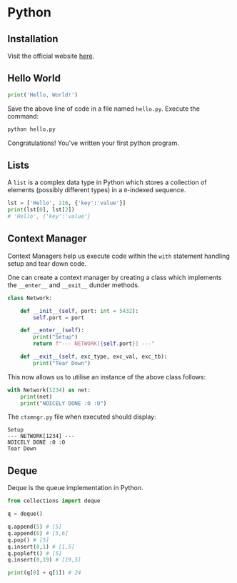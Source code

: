 # Python

## Installation

Visit the official website [here](https://python.org).

## Hello World

```python
print('Hello, World!')
```

Save the above line of code in a file named `hello.py`. Execute the command:

```bash
python hello.py
```

Congratulations! You've written your first python program.


## Lists

A `list` is a complex data type in Python which stores a collection of elements (possibly different types) in a `0`-indexed sequence.

```python
lst = ['Hello', 216, {'key':'value'}]
print(lst[0], lst[2])
# 'Hello', {'key':'value'}
```

## Context Manager

Context Managers help us execute code within the `with` statement  handling setup and tear down code.

One can create a context manager by creating a class which implements the `__enter__` and `__exit__` dunder methods.

```python
class Network:

    def __init__(self, port: int = 5432):
        self.port = port

    def __enter__(self):
        print("Setup")
        return f"--- NETWORK[{self.port}] ---"

    def __exit__(self, exc_type, exc_val, exc_tb):
        print("Tear Down")
```

This now allows us to utilise an instance of the above class follows:
```python
with Network(1234) as net:
    print(net)
    print("NOICELY DONE :O :O")
```

The `ctxmngr.py` file when executed should display:

```text
Setup
--- NETWORK[1234] ---
NOICELY DONE :O :O
Tear Down
```

## Deque

Deque is the queue implementation in Python.

```python
from collections import deque

q = deque()

q.append(5) # [5]
q.append(6) # [5,6]
q.pop() # [5]
q.insert(0,1) # [1,5]
q.popleft() # [5]
q.insert(0,19) # [19,5]

print(q[0] + q[1]) # 24
```

